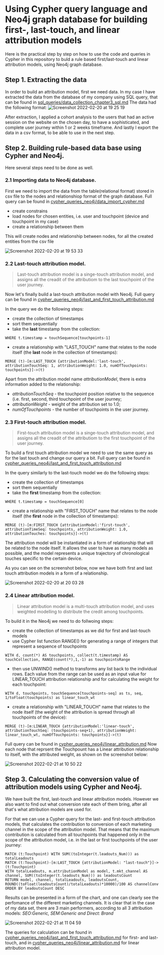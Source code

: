 # Using Cypher query language and Neo4j graph database for building first-, last-touch, and linear attribution models 

Here is the practical step by step on how to use the code and queries in Cypher in this repository to buld a rule based first/last-touch and linear attribution models, using Neo4j graph database. 

## Step 1. Extracting the data

In order to build an attribution model, first we need data. In my case I have extracted the data from the database of my company using SQL query, that can be found in [sql_queries/data_collection_chapter3_sql.md](sql_queries/data_collection_chapter3_sql.md)
The data had the following format: 
![Screenshot 2022-02-20 at 19 25 19](https://user-images.githubusercontent.com/33038445/154858093-352380cd-94b6-4e4c-acd4-351a3feecfbc.png)

After extraction, I applied a cohort analysis to the users that had an active session on the website on the chosen day, to have a sophisticated, and complete user journey within 1 or 2 weeks timeframe.
And lastly I export the data in a csv format, to be able to use in the next step.  

## Step 2. Building rule-based data base using Cypher and Neo4j. 
Here several steps need to be done as well. 

### 2.1 Importing data to Neo4j database. 

First we need to import the data from the table(relational format) stored in csv file to the nodes and relationshiop format of the graph database. Full query can be found in [cypher_queries_neo4j/data_import_cypher.md](cypher_queries_neo4j/data_import_cypher.md) 

* create constrains 
* load nodes for chosen entities, i.e. user and touchpoint (device and touchpoint in my case) 
* create a relationship between them
 
This will create nodes and relationship between nodes, for all the created entities from the csv file

 ![Screenshot 2022-02-20 at 19 53 33](https://user-images.githubusercontent.com/33038445/154859175-2670947d-7d20-43ac-acc6-7e0fa57177bb.png)


### 2.2 Last-touch attribution model.

> Last-touch attribution model is a singe-touch attribution model, and  assigns all the creadit of the attributiom to the last touchpoint of the user journey. 


Now let's finally build a last-touch attribution model with Neo4j. Full query can be found in [cypher_queries_neo4j/last_and_first_touch_attribution.md](cypher_queries_neo4j/last_and_first_touch_attribution.md)

In the query we do the following steps: 
* create the collection of timestamps
* sort them sequentially
* take the **last** timestamp from the collection: 
```Cypher 
WHERE t.timestamp = touchSequence[touchpoints-1]
```
* create a relationship with "LAST_TOUCH" name that relates to the node itself (the **last** node in the collection of timestamps):  
```Cypher 
MERGE (t)-[m:LAST_TOUCH {attributionModel:'last-touch', attributionTouchSeq: 1, attributionWeight: 1.0, numOfTouchpoints: touchpoints}]->(t)
```
Apart from the attribution model name *attributionModel*, there is extra information added to the relationship:
- *attributionTouchSeq* - the touchpoint position relative to the sequence (i.e. first, second, third touchpoint of the user journey;
- *attributionWeight* - weight of the attribution set to 1.0; 
- *numOfTouchpoints* - the number of touchpoints in the user journey.   

### 2.3 First-touch attribution model.

>First-touch attribution model is a singe-touch attribution model, and  assigns all the creadit of the attributiom to the first touchpoint of the user journey. 

To build a first touch attribution model we need to use the same query as for the last touch and change our query a bit. Full query can be found in [cypher_queries_neo4j/last_and_first_touch_attribution.md](cypher_queries_neo4j/last_and_first_touch_attribution.md)

In the query similarly to the last-touch model we do the following steps: 
* create the collection of timestamps
* sort them sequentially
* take the **first** timestamp from the collection: 
```Cypher 
WHERE t.timestamp = touchSequence[0]
```
* create a relationship with "FIRST_TOUCH" name that relates to the node itself (the **first** node in the collection of timestamps):  
```Cypher 
MERGE (t)-[m:FIRST_TOUCH {attributionModel:'first-touch', attributionTimeSeq: touchpoints, attributionWeight: 1.0, attributionTouches: touchpoints}]->(t)
```
The attribution model will be instantiated in a form of relationship that will be related to the node itself. It allows the user to have as many models as possible, and the model represents a unique trajectory of chronological touches specific to the certain device. 

As you can see on the screenshot below, now we have both first and last touch attribution models in a form of a relationship. 
 
![Screenshot 2022-02-20 at 20 03 28](https://user-images.githubusercontent.com/33038445/154859643-983d6c3b-14b5-4e80-9db7-2839f97962f5.png)


### 2.4 Linear attribution model.

>Linear attribution model is a multi-touch attribution model, and uses weighted modelling to distribute the credit among touchpoints. 

To build it in the Neo4j we need to do follwoing steps: 
* create the collection of timestamps as we did for first and last-touch models
* use Cypher list function RANGE() for generating a range of integers that represent a sequence of touchpoints
```Cypher 
WITH d, count(*) AS touchpoints, collect(t.timestamp) AS touchCollection, RANGE(count(*),1,-1) as touchpointsRange
```
* then use UNWIND() method to transforms any list back to the individual rows. Each value from the range can be used as an input value for LINEAR_TOUCH attribution relationship and for calculating the weight for each touchpoint: 
```Cypher 
WITH d, touchpoints, touchSequence[touchpoints-seq] as ts, seq, 1/toFloat(touchpoints) as linear_touch_wt
```
* create a relationship with "LINEAR_TOUCH" name that relates to the node itself (the weight of the attribution is spread through all touchpoints of the device):  
```Cypher 
MERGE (t)-[m:LINEAR_TOUCH {attributionModel:'linear-touch',
attributionTouchSeq: (touchpoints-seq+1), attributionWeight: linear_touch_wt, numOfTouchpoints: touchpoints}]->(t)
```

 Full query can be found in [cypher_queries_neo4j/linear_attribution.md](cypher_queries_neo4j/linear_attribution.md)
 Now each node that reprsent the Touchpount has a Linear attribution relationship to itself, with the attributed weight, as shown on the screenshot below: 
 
![Screenshot 2022-02-21 at 10 50 22](https://user-images.githubusercontent.com/33038445/154930451-9be4cda5-423e-402e-91d6-0d1ca59b9579.png)

## Step 3. Calculating the conversion value of attribution models using Cypher and Neo4j. 

We have built the first, last-touch and linear attribution models. However we also want to find out what conversion rate each of them bring, after all that's what attribution models are used for.

For that we can use a Cypher query for the last- and first-touch attribution models, that calculates the contribution to conversion of each marketing channel in the scope of the attribution model. That means that the maximum contribution is calculated from all touchpoints that happened only in the scope of the attribution model, i.e. in the last or first touchpoints of the user journey:  

```Cypher 
MATCH (t:Touchpoint) WITH SUM((toInteger(t.leadouts_Num))) as totalLeadouts
MATCH (t:Touchpoint)-[m:LAST_TOUCH {attributionModel: "last-touch"}]->(t:Touchpoint)
WITH totalLeadouts, m.attributionModel as model, t.mkt_channel AS channel, SUM((toInteger(t.leadouts_Num))) as leadoutsCount
RETURN model, channel, totalLeadouts, leadoutsCount, ROUND((toFloat(leadoutsCount)/totalLeadouts)*10000)/100 AS channelConv
ORDER BY leadoutsCount DESC
```

Results can be presented in a form of the chart, and one can clearly see the perfomance of the different marketing channels. It is clear that in the case of my data set, there are 3 main performers, according to all 3 attribution models: *SEO:Generic, SEM:Generic and Direct: Brand*

 ![Screenshot 2022-02-21 at 11 04 59](https://user-images.githubusercontent.com/33038445/154933148-e775e38e-0640-46cd-8469-f691fa5fa114.png)

The queries for calculation can be found in [cypher_queries_neo4j/last_and_first_touch_attribution.md](cypher_queries_neo4j/last_and_first_touch_attribution.md) for first- and last-touch, and in [cypher_queries_neo4j/linear_attribution.md](cypher_queries_neo4j/linear_attribution.md) for linear attribution model. 
